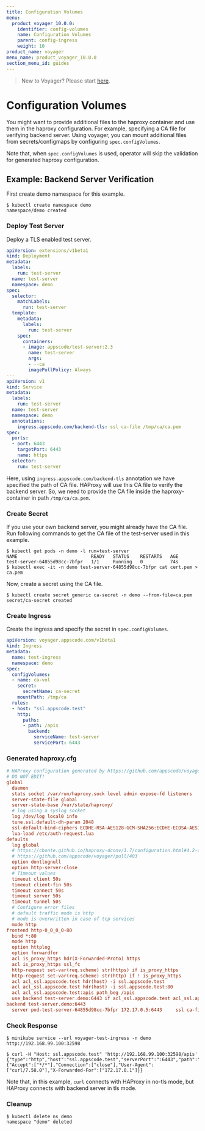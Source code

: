 ```yaml
---
title: Configuration Volumes
menu:
  product_voyager_10.0.0:
    identifier: config-volumes
    name: Configuration Volumes
    parent: config-ingress
    weight: 10
product_name: voyager
menu_name: product_voyager_10.0.0
section_menu_id: guides
---
```

> New to Voyager? Please start [here](/products/voyager/10.0.0/concepts/overview).

# Configuration Volumes

You might want to provide additional files to the haproxy container and use them in the haproxy configuration. For example, specifying a CA file for verifying backend server. Using voyager, you can mount additional files from secrets/configmaps by configuring `spec.configVolumes`.  

Note that, when `spec.configVolumes` is used, operator will skip the validation for generated haproxy configuration.

## Example: Backend Server Verification

First create demo namespace for this example.

```
$ kubectl create namespace demo
namespace/demo created
```

### Deploy Test Server

Deploy a TLS enabled test server.

```yaml
apiVersion: extensions/v1beta1
kind: Deployment
metadata:
  labels:
    run: test-server
  name: test-server
  namespace: demo
spec:
  selector:
    matchLabels:
      run: test-server
  template:
    metadata:
      labels:
        run: test-server
    spec:
      containers:
      - image: appscode/test-server:2.3
        name: test-server
        args:
        - --ca
        imagePullPolicy: Always
---
apiVersion: v1
kind: Service
metadata:
  labels:
    run: test-server
  name: test-server
  namespace: demo
  annotations:
    ingress.appscode.com/backend-tls: ssl ca-file /tmp/ca/ca.pem
spec:
  ports:
  - port: 6443
    targetPort: 6443
    name: https
  selector:
    run: test-server
```

Here, using `ingress.appscode.com/backend-tls` annotation we have specified the path of CA file. HAProxy will use this CA file to verify the backend server. So, we need to provide the CA file inside the haproxy-container in path `/tmp/ca/ca.pem`. 

### Create Secret

If you use your own backend server, you might already have the CA file. Run following commands to get the CA file of the test-server used in this example.

```
$ kubectl get pods -n demo -l run=test-server
NAME                           READY   STATUS    RESTARTS   AGE
test-server-64855d98cc-7bfpr   1/1     Running   0          74s
$ kubectl exec -it -n demo test-server-64855d98cc-7bfpr cat cert.pem > ca.pem
```

Now, create a secret using the CA file.

```
$ kubectl create secret generic ca-secret -n demo --from-file=ca.pem
secret/ca-secret created
```

### Create Ingress

Create the ingress and specify the secret in `spec.configVolumes`.

```yaml
apiVersion: voyager.appscode.com/v1beta1
kind: Ingress
metadata:
  name: test-ingress
  namespace: demo
spec:
  configVolumes:
  - name: ca-vol
    secret:
      secretName: ca-secret
    mountPath: /tmp/ca
  rules:
  - host: "ssl.appscode.test"
    http:
      paths:
      - path: /apis
        backend:
          serviceName: test-server
          servicePort: 6443
```

### Generated haproxy.cfg

```ini
# HAProxy configuration generated by https://github.com/appscode/voyager
# DO NOT EDIT!
global
  daemon
  stats socket /var/run/haproxy.sock level admin expose-fd listeners
  server-state-file global
  server-state-base /var/state/haproxy/
  # log using a syslog socket
  log /dev/log local0 info
  tune.ssl.default-dh-param 2048
  ssl-default-bind-ciphers ECDHE-RSA-AES128-GCM-SHA256:ECDHE-ECDSA-AES128-GCM-SHA256:ECDHE-RSA-AES256-GCM-SHA384:ECDHE-ECDSA-AES256-GCM-SHA384:DHE-RSA-AES128-GCM-SHA256:DHE-DSS-AES128-GCM-SHA256:kEDH+AESGCM:ECDHE-RSA-AES128-SHA256:ECDHE-ECDSA-AES128-SHA256:ECDHE-RSA-AES128-SHA:ECDHE-ECDSA-AES128-SHA:ECDHE-RSA-AES256-SHA384:ECDHE-ECDSA-AES256-SHA384:ECDHE-RSA-AES256-SHA:ECDHE-ECDSA-AES256-SHA:DHE-RSA-AES128-SHA256:DHE-RSA-AES128-SHA:DHE-DSS-AES128-SHA256:DHE-RSA-AES256-SHA256:DHE-DSS-AES256-SHA:DHE-RSA-AES256-SHA:!aNULL:!eNULL:!EXPORT:!DES:!RC4:!3DES:!MD5:!PSK
  lua-load /etc/auth-request.lua
defaults
  log global
  # https://cbonte.github.io/haproxy-dconv/1.7/configuration.html#4.2-option%20abortonclose
  # https://github.com/appscode/voyager/pull/403
  option dontlognull
  option http-server-close
  # Timeout values
  timeout client 50s
  timeout client-fin 50s
  timeout connect 50s
  timeout server 50s
  timeout tunnel 50s
  # Configure error files
  # default traffic mode is http
  # mode is overwritten in case of tcp services
  mode http
frontend http-0_0_0_0-80
  bind *:80  
  mode http
  option httplog
  option forwardfor
  acl is_proxy_https hdr(X-Forwarded-Proto) https
  acl is_proxy_https ssl_fc
  http-request set-var(req.scheme) str(https) if is_proxy_https
  http-request set-var(req.scheme) str(http) if ! is_proxy_https
  acl acl_ssl.appscode.test hdr(host) -i ssl.appscode.test
  acl acl_ssl.appscode.test hdr(host) -i ssl.appscode.test:80
  acl acl_ssl.appscode.test:apis path_beg /apis
  use_backend test-server.demo:6443 if acl_ssl.appscode.test acl_ssl.appscode.test:apis
backend test-server.demo:6443
  server pod-test-server-64855d98cc-7bfpr 172.17.0.5:6443     ssl ca-file /tmp/ca/ca.pem
```

### Check Response

```console
$ minikube service --url voyager-test-ingress -n demo
http://192.168.99.100:32598

$ curl -H "Host: ssl.appscode.test" 'http://192.168.99.100:32598/apis'
{"type":"http","host":"ssl.appscode.test","serverPort":":6443","path":"/apis","method":"GET","headers":{"Accept":["*/*"],"Connection":["close"],"User-Agent":["curl/7.58.0"],"X-Forwarded-For":["172.17.0.1"]}}
```

Note that, in this example, `curl` connects with HAProxy in no-tls mode, but HAProxy connects with backend server in tls mode.

### Cleanup

```
$ kubectl delete ns demo
namespace "demo" deleted
```

